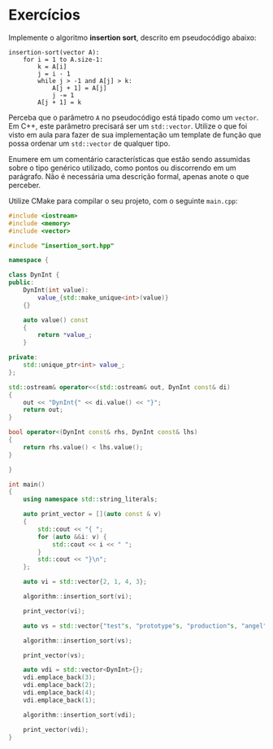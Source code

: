 Exercícios
==========

Implemente o algoritmo __insertion sort__, descrito em pseudocódigo abaixo:

```
insertion-sort(vector A):
    for i = 1 to A.size-1:
        k = A[i]
        j = i - 1
        while j > -1 and A[j] > k:
            A[j + 1] = A[j]
            j -= 1
        A[j + 1] = k
```

Perceba que o parâmetro `A` no pseudocódigo está tipado como um `vector`. Em C++, este
parâmetro precisará ser um `std::vector`. Utilize o que foi visto em aula para fazer
de sua implementação um template de função que possa ordenar um `std::vector` de
qualquer tipo.

Enumere em um comentário características que estão sendo assumidas sobre o tipo
genérico utilizado, como pontos ou discorrendo em um parágrafo. Não é
necessária uma descrição formal, apenas anote o que perceber.

Utilize CMake para compilar o seu projeto, com o seguinte `main.cpp`:

```cpp
#include <iostream>
#include <memory>
#include <vector>

#include "insertion_sort.hpp"

namespace {

class DynInt {
public:
    DynInt(int value):
        value_{std::make_unique<int>(value)}
    {}

    auto value() const
    {
        return *value_;
    }

private:
    std::unique_ptr<int> value_;
};

std::ostream& operator<<(std::ostream& out, DynInt const& di)
{
    out << "DynInt{" << di.value() << "}";
    return out;
}

bool operator<(DynInt const& rhs, DynInt const& lhs)
{
    return rhs.value() < lhs.value();
}

}

int main()
{
    using namespace std::string_literals;

    auto print_vector = [](auto const & v)
    {
        std::cout << "{ ";
        for (auto &&i: v) {
            std::cout << i << " ";
        }
        std::cout << "}\n";
    };

    auto vi = std::vector{2, 1, 4, 3};

    algorithm::insertion_sort(vi);

    print_vector(vi);

    auto vs = std::vector{"test"s, "prototype"s, "production"s, "angel"s, "nerv"s, "gehirn"s};

    algorithm::insertion_sort(vs);

    print_vector(vs);

    auto vdi = std::vector<DynInt>{};
    vdi.emplace_back(3);
    vdi.emplace_back(2);
    vdi.emplace_back(4);
    vdi.emplace_back(1);

    algorithm::insertion_sort(vdi);

    print_vector(vdi);
}
```
